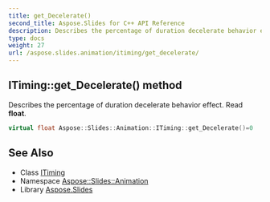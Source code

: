 ```yaml
---
title: get_Decelerate()
second_title: Aspose.Slides for C++ API Reference
description: Describes the percentage of duration decelerate behavior effect. Read float.
type: docs
weight: 27
url: /aspose.slides.animation/itiming/get_decelerate/
---
```

## ITiming::get_Decelerate() method


Describes the percentage of duration decelerate behavior effect. Read **float**.

```cpp
virtual float Aspose::Slides::Animation::ITiming::get_Decelerate()=0
```

## See Also

* Class [ITiming](../)
* Namespace [Aspose::Slides::Animation](../../)
* Library [Aspose.Slides](../../../)